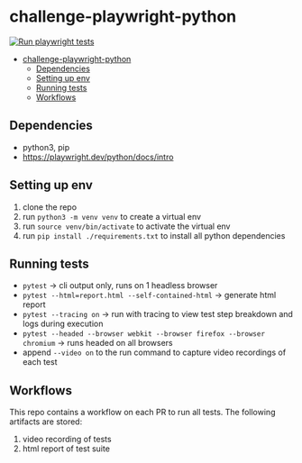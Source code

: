 # challenge-playwright-python

[![Run playwright tests](https://github.com/alexandlazaris/challenge-playwright-python/actions/workflows/run-tests.yml/badge.svg)](https://github.com/alexandlazaris/challenge-playwright-python/actions/workflows/run-tests.yml)

- [challenge-playwright-python](#challenge-playwright-python)
  - [Dependencies](#dependencies)
  - [Setting up env](#setting-up-env)
  - [Running tests](#running-tests)
  - [Workflows](#workflows)

## Dependencies

- python3, pip
- https://playwright.dev/python/docs/intro

## Setting up env

1. clone the repo
2. run `python3 -m venv venv` to create a virtual env
3. run `source venv/bin/activate` to activate the virtual env
4. run `pip install ./requirements.txt` to install all python dependencies

## Running tests

* `pytest` -> cli output only, runs on 1 headless browser
* `pytest --html=report.html --self-contained-html` -> generate html report
* `pytest --tracing on` -> run with tracing to view test step breakdown and logs during execution
* `pytest --headed --browser webkit --browser firefox --browser chromium` -> runs headed on all browsers 
* append `--video on` to the run command to capture video recordings of each test

## Workflows

This repo contains a workflow on each PR to run all tests. The following artifacts are stored:
1. video recording of tests
2. html report of test suite
